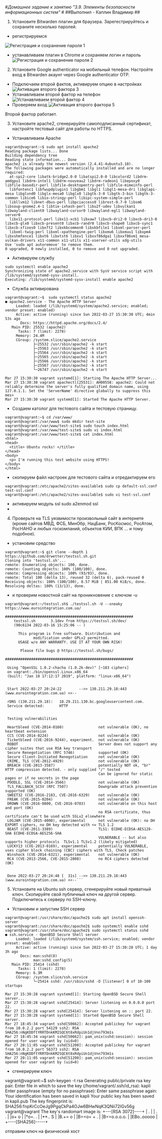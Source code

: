 #_Домашнее задание к занятию "3.9. Элементы безопасности информационных систем"_ #
##Выполнил  - Каплин Владимир ##



1. Установите Bitwarden плагин для браузера. Зарегестрируйтесь и сохраните несколько паролей.

- регистрируемся

![Регистрация и сохранение пароля 1](Sec01.jpg)
- устанавливаем плагин в Chrome и сохраняем логин и пароль
![Регистрация и сохранение пароля 2](Sec02.jpg)

2. Установите Google authenticator на мобильный телефон. Настройте вход в Bitwarden акаунт через Google authenticator OTP.
- Подключаем второй фактов, активируем опцию в настройках
![Активация второго фактора 3](Sec03.jpg)
- Устанавливаем второй фактор на телефон
![Устанавливаем второй фактор 4](Sec04.jpg)
- Проверяем вход
![Активация второго фактора 5](Sec05.jpg)

Второй фактор работает.

3. Установите apache2, сгенерируйте самоподписанный сертификат, настройте тестовый сайт для работы по HTTPS.

- Устанавливаем Apache
```
vagrant@vagrant:~$ sudo apt install apache2
Reading package lists... Done
Building dependency tree
Reading state information... Done
apache2 is already the newest version (2.4.41-4ubuntu3.10).
The following packages were automatically installed and are no longer required:
  at-spi2-core libatk-bridge2.0-0 libatspi2.0-0 libcolord2 libdrm-amdgpu1 libdrm-intel1 libdrm-nouveau2 libdrm-radeon1 libepoxy0 libfile-basedir-perl libfile-desktopentry-perl libfile-mimeinfo-perl
  libfontenc1 libfwupdplugin1 libgbm1 libgl1 libgl1-mesa-dri libglapi-mesa libglvnd0 libglx-mesa0 libglx0 libgtk-3-0 libgtk-3-bin libgtk-3-common libice6 libio-stringy-perl libipc-system-simple-perl
  libllvm12 libnet-dbus-perl libpciaccess0 librest-0.7-0 libsm6 libsoup-gnome2.4-1 libtie-ixhash-perl libu2f-udev libvulkan1 libwayland-client0 libwayland-cursor0 libwayland-egl1 libwayland-server0
  libx11-protocol-perl libx11-xcb1 libxaw7 libxcb-dri2-0 libxcb-dri3-0 libxcb-glx0 libxcb-present0 libxcb-randr0 libxcb-shape0 libxcb-sync1 libxcb-xfixes0 libxft2 libxkbcommon0 libxkbfile1 libxml-parser-perl
  libxml-twig-perl libxml-xpathengine-perl libxmu6 libxmuu1 libxpm4 libxshmfence1 libxt6 libxtst6 libxv1 libxxf86dga1 libxxf86vm1 mesa-vulkan-drivers x11-common x11-utils x11-xserver-utils xdg-utils
Use 'sudo apt autoremove' to remove them.
0 upgraded, 0 newly installed, 0 to remove and 0 not upgraded.
```
- Активируем службу 
```
sudo systemctl enable apache2
Synchronizing state of apache2.service with SysV service script with /lib/systemd/systemd-sysv-install.
Executing: /lib/systemd/systemd-sysv-install enable apache2
```
- Служба активирована
```
vagrant@vagrant:~$  sudo systemctl status apache2
● apache2.service - The Apache HTTP Server
     Loaded: loaded (/lib/systemd/system/apache2.service; enabled; vendor preset: enabled)
     Active: active (running) since Sun 2022-03-27 15:30:30 UTC; 4min 53s ago
       Docs: https://httpd.apache.org/docs/2.4/
   Main PID: 25532 (apache2)
      Tasks: 7 (limit: 2278)
     Memory: 24.4M
     CGroup: /system.slice/apache2.service
             ├─25532 /usr/sbin/apache2 -k start
             ├─25563 /usr/sbin/apache2 -k start
             ├─25564 /usr/sbin/apache2 -k start
             ├─25565 /usr/sbin/apache2 -k start
             ├─25566 /usr/sbin/apache2 -k start
             ├─25567 /usr/sbin/apache2 -k start
             └─26747 /usr/sbin/apache2 -k start

Mar 27 15:30:30 vagrant systemd[1]: Starting The Apache HTTP Server...
Mar 27 15:30:30 vagrant apachectl[25531]: AH00558: apache2: Could not reliably determine the server's fully qualified domain name, using 127.0.1.1. Set the 'ServerName' directive globally to suppress this mes>
Mar 27 15:30:30 vagrant systemd[1]: Started The Apache HTTP Server.
```

- Создаем католог для тестового  сайта и тестовую страницу.

```
vagrant@vagrant:~$ cd /var/www/
vagrant@vagrant:/var/www$ sudo mkdir test-site
vagrant@vagrant:/var/www/test-site$ sudo touch index.html
vagrant@vagrant:/var/www/test-site$ sudo vi index.html
vagrant@vagrant:/var/www/test-site$ cat index.html
<html>
<head>
  <title> Ubuntu rocks! </title>
</head>
<body>
  <p> I'm running this test website using HTTPS!
</body>
</html>
```
- скопируем файл настроек для тестового сайта и отредактируем его
```
vagrant@vagrant:/etc/apache2/sites-available$ sudo cp default-ssl.conf test-ssl.conf
vagrant@vagrant:/etc/apache2/sites-available$ sudo vi test-ssl.conf
```

- активируем модуль ssl
sudo a2enmod ssl
- 
4. Проверьте на TLS уязвимости произвольный сайт в интернете (кроме сайтов МВД, ФСБ, МинОбр, НацБанк, РосКосмос, РосАтом, РосНАНО и любых госкомпаний, объектов КИИ, ВПК ... и тому подобное).

- установим средство 

```
vagrant@vagrant:~$ git clone --depth 1 https://github.com/drwetter/testssl.sh.git
Cloning into 'testssl.sh'...
remote: Enumerating objects: 100, done.
remote: Counting objects: 100% (100/100), done.
remote: Compressing objects: 100% (93/93), done.
remote: Total 100 (delta 13), reused 32 (delta 6), pack-reused 0
Receiving objects: 100% (100/100), 8.57 MiB | 851.00 KiB/s, done.
Resolving deltas: 100% (13/13), done.
```
- и проверим новостной сайт на проникновение с ключом -u

```
vagrant@vagrant:~/testssl.sh$ ./testssl.sh -U --sneaky https://www.eurointegration.com.ua/

###########################################################
    testssl.sh       3.1dev from https://testssl.sh/dev/
    (90c6134 2022-03-16 15:25:06 -- )

      This program is free software. Distribution and
             modification under GPLv2 permitted.
      USAGE w/o ANY WARRANTY. USE IT AT YOUR OWN RISK!

       Please file bugs @ https://testssl.sh/bugs/

###########################################################

 Using "OpenSSL 1.0.2-chacha (1.0.2k-dev)" [~183 ciphers]
 on vagrant:./bin/openssl.Linux.x86_64
 (built: "Jan 18 17:12:17 2019", platform: "linux-x86_64")


 Start 2022-03-27 20:24:22        -->> 130.211.29.18:443 (www.eurointegration.com.ua) <<--

 rDNS (130.211.29.18):   18.29.211.130.bc.googleusercontent.com.
 Service detected:       HTTP


 Testing vulnerabilities

 Heartbleed (CVE-2014-0160)                not vulnerable (OK), no heartbeat extension
 CCS (CVE-2014-0224)                       not vulnerable (OK)
 Ticketbleed (CVE-2016-9244), experiment.  not vulnerable (OK)
 ROBOT                                     Server does not support any cipher suites that use RSA key transport
 Secure Renegotiation (RFC 5746)           supported (OK)
 Secure Client-Initiated Renegotiation     not vulnerable (OK)
 CRIME, TLS (CVE-2012-4929)                not vulnerable (OK)
 BREACH (CVE-2013-3587)                    potentially NOT ok, "br" HTTP compression detected. - only supplied "/" tested
                                           Can be ignored for static pages or if no secrets in the page
 POODLE, SSL (CVE-2014-3566)               not vulnerable (OK)
 TLS_FALLBACK_SCSV (RFC 7507)              Downgrade attack prevention supported (OK)
 SWEET32 (CVE-2016-2183, CVE-2016-6329)    not vulnerable (OK)
 FREAK (CVE-2015-0204)                     not vulnerable (OK)
 DROWN (CVE-2016-0800, CVE-2016-0703)      not vulnerable on this host and port (OK)
                                           no RSA certificate, thus certificate can't be used with SSLv2 elsewhere
 LOGJAM (CVE-2015-4000), experimental      not vulnerable (OK): no DH EXPORT ciphers, no DH key detected with <= TLS 1.2
 BEAST (CVE-2011-3389)                     TLS1: ECDHE-ECDSA-AES128-SHA ECDHE-ECDSA-AES256-SHA
                                           VULNERABLE -- but also supports higher protocols  TLSv1.1 TLSv1.2 (likely mitigated)
 LUCKY13 (CVE-2013-0169), experimental     potentially VULNERABLE, uses cipher block chaining (CBC) ciphers with TLS. Check patches
 Winshock (CVE-2014-6321), experimental    not vulnerable (OK)
 RC4 (CVE-2013-2566, CVE-2015-2808)        no RC4 ciphers detected (OK)


 Done 2022-03-27 20:24:48 [  31s] -->> 130.211.29.18:443 (www.eurointegration.com.ua) <<--```

```
5. Установите на Ubuntu ssh сервер, сгенерируйте новый приватный ключ. Скопируйте свой публичный ключ на другой сервер. Подключитесь к серверу по SSH-ключу.

- Установим и запустим SSH сервер
```
vagrant@vagrant:/usr/share/doc/apache2$ sudo apt install openssh-server
vagrant@vagrant:/usr/share/doc/apache2$ sudo systemctl enable sshd
vagrant@vagrant:/usr/share/doc/apache2$ sudo systemctl status sshd
● ssh.service - OpenBSD Secure Shell server
     Loaded: loaded (/lib/systemd/system/ssh.service; enabled; vendor preset: enabled)
     Active: active (running) since Sun 2022-03-27 15:30:28 UTC; 1 day 3h ago
       Docs: man:sshd(8)
             man:sshd_config(5)
   Main PID: 25414 (sshd)
      Tasks: 1 (limit: 2278)
     Memory: 6.3M
     CGroup: /system.slice/ssh.service
             └─25414 sshd: /usr/sbin/sshd -D [listener] 0 of 10-100 startups

Mar 27 15:30:28 vagrant systemd[1]: Starting OpenBSD Secure Shell server...
Mar 27 15:30:28 vagrant sshd[25414]: Server listening on 0.0.0.0 port 22.
Mar 27 15:30:28 vagrant sshd[25414]: Server listening on :: port 22.
Mar 27 15:30:28 vagrant systemd[1]: Started OpenBSD Secure Shell server.
Mar 27 18:45:34 vagrant sshd[50662]: Accepted publickey for vagrant from 10.0.2.2 port 54129 ssh2: RSA SHA256:nNgKDDftYRRTDnkKM2SQC6t8xRdpiUn1djVnn793m1s
Mar 27 18:45:34 vagrant sshd[50662]: pam_unix(sshd:session): session opened for user vagrant by (uid=0)
Mar 27 20:11:05 vagrant sshd[51200]: Accepted publickey for vagrant from 10.0.2.2 port 56373 ssh2: RSA SHA256:nNgKDDftYRRTDnkKM2SQC6t8xRdpiUn1djVnn793m1s
Mar 27 20:11:05 vagrant sshd[51200]: pam_unix(sshd:session): session opened for user vagrant by (uid=0)
```

- сгенерируем ключ

vagrant@vagrant:~$ ssh-keygen -t rsa
Generating public/private rsa key pair.
Enter file in which to save the key (/home/vagrant/.ssh/id_rsa): kapli
Enter passphrase (empty for no passphrase):
Enter same passphrase again:
Your identification has been saved in kapli
Your public key has been saved in kapli.pub
The key fingerprint is:
SHA256:fnpKrCcOeJg9PgqCkPa4OJw6BHwNqK3QNii72IGv56g vagrant@vagrant
The key's randomart image is:
+---[RSA 3072]----+
|  .              |
| . .             |
|o+  o            |
|*o=. .           |
|**..    S        |
|B.+=   o         |
|B==o=   + .      |
|B==o.o.o.o.      |
|EBo..ooooo       |
+----[SHA256]-----+

отправим ключ на физический хост
